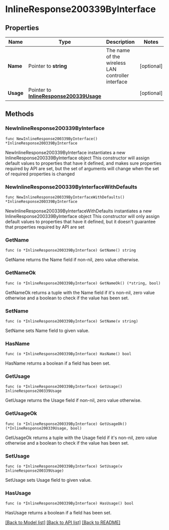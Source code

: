 # InlineResponse200339ByInterface

## Properties

Name | Type | Description | Notes
------------ | ------------- | ------------- | -------------
**Name** | Pointer to **string** | The name of the wireless LAN controller interface | [optional] 
**Usage** | Pointer to [**InlineResponse200339Usage**](InlineResponse200339Usage.md) |  | [optional] 

## Methods

### NewInlineResponse200339ByInterface

`func NewInlineResponse200339ByInterface() *InlineResponse200339ByInterface`

NewInlineResponse200339ByInterface instantiates a new InlineResponse200339ByInterface object
This constructor will assign default values to properties that have it defined,
and makes sure properties required by API are set, but the set of arguments
will change when the set of required properties is changed

### NewInlineResponse200339ByInterfaceWithDefaults

`func NewInlineResponse200339ByInterfaceWithDefaults() *InlineResponse200339ByInterface`

NewInlineResponse200339ByInterfaceWithDefaults instantiates a new InlineResponse200339ByInterface object
This constructor will only assign default values to properties that have it defined,
but it doesn't guarantee that properties required by API are set

### GetName

`func (o *InlineResponse200339ByInterface) GetName() string`

GetName returns the Name field if non-nil, zero value otherwise.

### GetNameOk

`func (o *InlineResponse200339ByInterface) GetNameOk() (*string, bool)`

GetNameOk returns a tuple with the Name field if it's non-nil, zero value otherwise
and a boolean to check if the value has been set.

### SetName

`func (o *InlineResponse200339ByInterface) SetName(v string)`

SetName sets Name field to given value.

### HasName

`func (o *InlineResponse200339ByInterface) HasName() bool`

HasName returns a boolean if a field has been set.

### GetUsage

`func (o *InlineResponse200339ByInterface) GetUsage() InlineResponse200339Usage`

GetUsage returns the Usage field if non-nil, zero value otherwise.

### GetUsageOk

`func (o *InlineResponse200339ByInterface) GetUsageOk() (*InlineResponse200339Usage, bool)`

GetUsageOk returns a tuple with the Usage field if it's non-nil, zero value otherwise
and a boolean to check if the value has been set.

### SetUsage

`func (o *InlineResponse200339ByInterface) SetUsage(v InlineResponse200339Usage)`

SetUsage sets Usage field to given value.

### HasUsage

`func (o *InlineResponse200339ByInterface) HasUsage() bool`

HasUsage returns a boolean if a field has been set.


[[Back to Model list]](../README.md#documentation-for-models) [[Back to API list]](../README.md#documentation-for-api-endpoints) [[Back to README]](../README.md)


